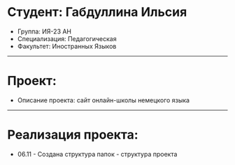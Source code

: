 # Студент: Габдуллина Ильсия
 - Группа: ИЯ-23 АН
 - Специализация: Педагогическая
 - Факультет: Иностранных Языков
 ---
 # Проект:
 - Описание проекта: сайт онлайн-школы немецкого языка
 ---
 # Реализация проекта:
 - 06.11 - Создана структура папок - структура проекта
